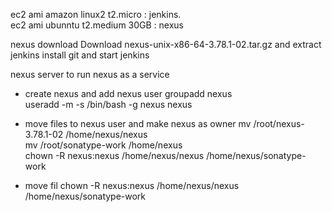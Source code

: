 ec2 ami amazon linux2 t2.micro : jenkins.  
ec2 ami ubunntu  t2.medium   30GB  : nexus  

nexus download  Download nexus-unix-x86-64-3.78.1-02.tar.gz and extract   
jenkins install git and  start jenkins  


nexus server to run nexus as a service  
- create nexus and add nexus user 
    groupadd nexus  
    useradd -m -s /bin/bash -g nexus nexus

- move files to nexus user and make nexus as owner
     mv /root/nexus-3.78.1-02 /home/nexus/nexus  
     mv /root/sonatype-work  /home/nexus  
     chown -R nexus:nexus /home/nexus/nexus /home/nexus/sonatype-work  

- move fil
chown -R nexus:nexus /home/nexus/nexus /home/nexus/sonatype-work

       
